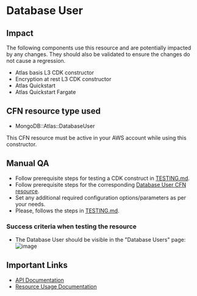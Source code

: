 # Database User

## Impact 
The following components use this resource and are potentially impacted by any changes. They should also be validated to ensure the changes do not cause a regression.

- Atlas basis L3 CDK constructor
- Encryption at rest L3 CDK constructor
- Atlas Quickstart
- Atlas Quickstart Fargate


## CFN resource type used
- MongoDB::Atlas::DatabaseUser

This CFN resource must be active in your AWS account while using this constructor.


## Manual QA
- Follow prerequisite steps for testing a CDK construct in [TESTING.md](../../../TESTING.md).
- Follow prerequisite steps for the corresponding [Database User CFN resource](https://github.com/mongodb/mongodbatlas-cloudformation-resources/blob/master/cfn-resources/database-user/test/README.md).
- Set any additional required configuration options/parameters as per your needs.
- Please, follows the steps in [TESTING.md](../../../TESTING.md).


### Success criteria when testing the resource
- The Database User should be visible in the "Database Users" page:
![image](https://user-images.githubusercontent.com/5663078/227314604-d15f10a4-5e3b-4010-b94f-621ec55eceb3.png)


## Important Links
- [API Documentation](https://www.mongodb.com/docs/atlas/reference/api-resources-spec/#tag/Database-Users)
- [Resource Usage Documentation](https://www.mongodb.com/docs/atlas/security-add-mongodb-users/)